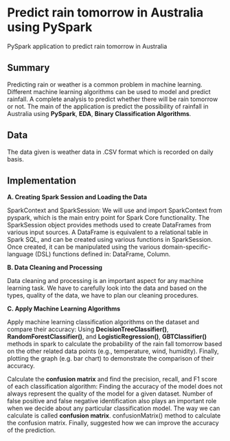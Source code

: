 # Predict rain tomorrow in Australia using PySpark

PySpark application to predict rain tomorrow in Australia

## Summary

Predicting rain or weather is a common problem in machine learning. Different machine learning algorithms can be used to model and predict rainfall. A complete analysis to predict whether there will be rain tomorrow or not. The main of the application is predict the possibility of rainfall in Australia using **PySpark**, **EDA**, **Binary Classification Algorithms**.

## Data

The data given is weather data in .CSV format which is recorded on daily basis.

## Implementation

**A. Creating Spark Session and Loading the Data**

SparkContext and SparkSession: We will use and import SparkContext from pyspark, which is the main entry point for Spark Core functionality. The SparkSession object provides methods used to create DataFrames from various input sources. A DataFrame is equivalent to a relational table in Spark SQL, and can be created using various functions in SparkSession. Once created, it can be manipulated using the various domain-specific-language (DSL) functions defined in: DataFrame, Column.

**B. Data Cleaning and Processing** 

Data cleaning and processing is an important aspect for any machine learning task. We have to carefully look into the data and based on the types, quality of the data, we have
to plan our cleaning procedures.

**C. Apply Machine Learning Algorithms**

Apply machine learning classification algorithms on the dataset and compare their accuracy: Using **DecisionTreeClassifier()**, **RandomForestClassifier()**, and **LogisticRegression()**, **GBTClassifier()** methods in spark to calculate the probability of the rain fall tomorrow based on the other related data points (e.g., temperature, wind, humidity). Finally, plotting the graph (e.g. bar chart) to demonstrate the comparison of their accuracy.

Calculate the **confusion matrix** and find the precision, recall, and F1 score of each classification algorithm: Finding the accuracy of the model does not always represent the quality of the model for a given dataset. Number of false positive and false negative identification also plays an important role when we decide about any particular classification model. The way we can calculate is called **confusion matrix**. confusionMatrix() method to calculate the confusion matrix. Finally, suggested how we can improve the accuracy of the prediction.
